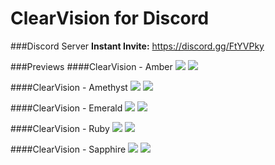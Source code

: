 # ClearVision for Discord

###Discord Server
**Instant Invite:** https://discord.gg/FtYVPky

###Previews
####ClearVision - Amber
<img src="https://cdn.rawgit.com/Zerthox/ClearVision/master/screenshots/amber1.png">
<img src="https://cdn.rawgit.com/Zerthox/ClearVision/master/screenshots/amber2.png">

####ClearVision - Amethyst
<img src="https://cdn.rawgit.com/Zerthox/ClearVision/master/screenshots/amethyst1.png">
<img src="https://cdn.rawgit.com/Zerthox/ClearVision/master/screenshots/amethyst2.png">

####ClearVision - Emerald
<img src="https://cdn.rawgit.com/Zerthox/ClearVision/master/screenshots/emerald1.png">
<img src="https://cdn.rawgit.com/Zerthox/ClearVision/master/screenshots/emerald2.jpg">

####ClearVision - Ruby
<img src="https://cdn.rawgit.com/Zerthox/ClearVision/master/screenshots/ruby1.png">
<img src="https://cdn.rawgit.com/Zerthox/ClearVision/master/screenshots/ruby2.png">

####ClearVision - Sapphire
<img src="https://cdn.rawgit.com/Zerthox/ClearVision/master/screenshots/sapphire1.png">
<img src="https://cdn.rawgit.com/Zerthox/ClearVision/master/screenshots/sapphire2.jpg">
